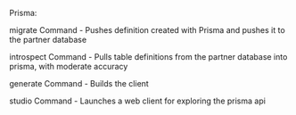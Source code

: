 Prisma:

migrate Command - Pushes definition created with Prisma and pushes it to the partner database

introspect Command - Pulls table definitions from the partner database into prisma, with moderate accuracy

generate Command - Builds the client

studio Command - Launches a web client for exploring the prisma api